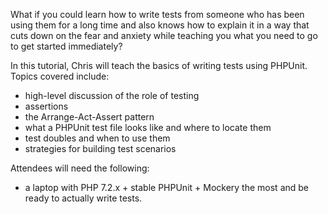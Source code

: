 What if you could learn how to write tests from someone who has been using them for a long time and also knows how to explain it in a way that cuts down on the fear and anxiety while teaching you what you need to go to get started immediately?

In this tutorial, Chris will teach the basics of writing tests using PHPUnit. Topics covered include:
  * high-level discussion of the role of testing
  * assertions
  * the Arrange-Act-Assert pattern
  * what a PHPUnit test file looks like and where to locate them
  * test doubles and when to use them
  * strategies for building test scenarios

Attendees will need the following:
  * a laptop with PHP 7.2.x + stable PHPUnit + Mockery the most and be ready to actually write tests.
